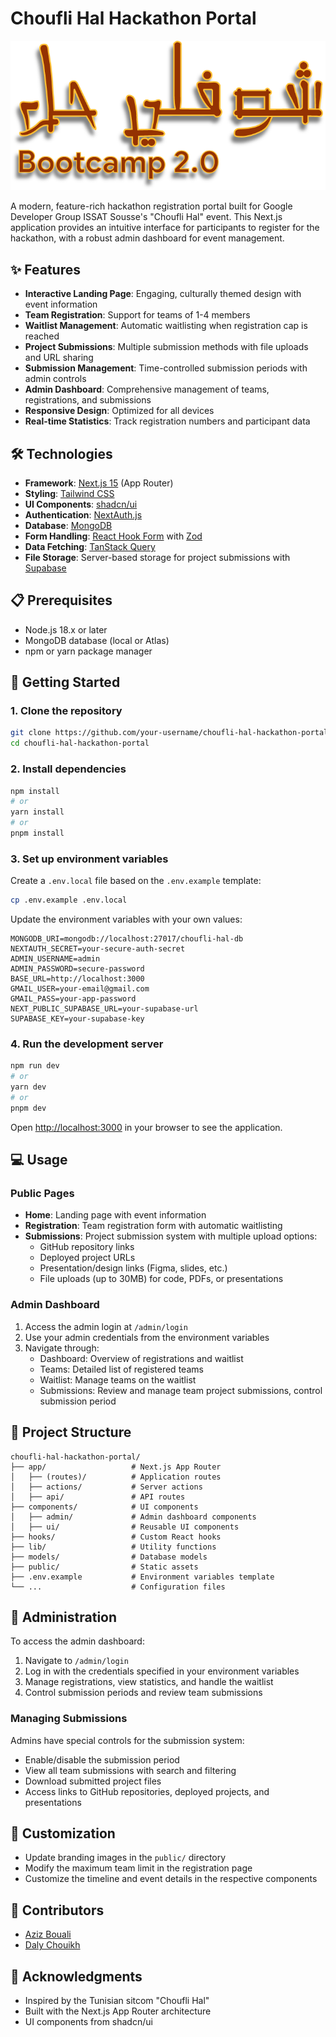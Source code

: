# Choufli Hal Hackathon Portal

![Choufli Hal Hackathon](public/logo.png)

A modern, feature-rich hackathon registration portal built for Google Developer Group ISSAT Sousse's "Choufli Hal" event. This Next.js application provides an intuitive interface for participants to register for the hackathon, with a robust admin dashboard for event management.

## ✨ Features

- **Interactive Landing Page**: Engaging, culturally themed design with event information
- **Team Registration**: Support for teams of 1-4 members
- **Waitlist Management**: Automatic waitlisting when registration cap is reached
- **Project Submissions**: Multiple submission methods with file uploads and URL sharing
- **Submission Management**: Time-controlled submission periods with admin controls
- **Admin Dashboard**: Comprehensive management of teams, registrations, and submissions
- **Responsive Design**: Optimized for all devices
- **Real-time Statistics**: Track registration numbers and participant data

## 🛠️ Technologies

- **Framework**: [Next.js 15](https://nextjs.org/) (App Router)
- **Styling**: [Tailwind CSS](https://tailwindcss.com/)
- **UI Components**: [shadcn/ui](https://ui.shadcn.com/)
- **Authentication**: [NextAuth.js](https://next-auth.js.org/)
- **Database**: [MongoDB](https://www.mongodb.com/)
- **Form Handling**: [React Hook Form](https://react-hook-form.com/) with [Zod](https://github.com/colinhacks/zod)
- **Data Fetching**: [TanStack Query](https://tanstack.com/query)
- **File Storage**: Server-based storage for project submissions with [Supabase](https://supabase.com)

## 📋 Prerequisites

- Node.js 18.x or later
- MongoDB database (local or Atlas)
- npm or yarn package manager

## 🚀 Getting Started

### 1. Clone the repository

```bash
git clone https://github.com/your-username/choufli-hal-hackathon-portal.git
cd choufli-hal-hackathon-portal
```

### 2. Install dependencies

```bash
npm install
# or
yarn install
# or
pnpm install
```

### 3. Set up environment variables

Create a `.env.local` file based on the `.env.example` template:

```bash
cp .env.example .env.local
```

Update the environment variables with your own values:

```
MONGODB_URI=mongodb://localhost:27017/choufli-hal-db
NEXTAUTH_SECRET=your-secure-auth-secret
ADMIN_USERNAME=admin
ADMIN_PASSWORD=secure-password
BASE_URL=http://localhost:3000
GMAIL_USER=your-email@gmail.com
GMAIL_PASS=your-app-password
NEXT_PUBLIC_SUPABASE_URL=your-supabase-url
SUPABASE_KEY=your-supabase-key
```

### 4. Run the development server

```bash
npm run dev
# or
yarn dev
# or
pnpm dev
```

Open [http://localhost:3000](http://localhost:3000) in your browser to see the application.

## 💻 Usage

### Public Pages

- **Home**: Landing page with event information
- **Registration**: Team registration form with automatic waitlisting
- **Submissions**: Project submission system with multiple upload options:
  - GitHub repository links
  - Deployed project URLs
  - Presentation/design links (Figma, slides, etc.)
  - File uploads (up to 30MB) for code, PDFs, or presentations

### Admin Dashboard

1. Access the admin login at `/admin/login`
2. Use your admin credentials from the environment variables
3. Navigate through:
   - Dashboard: Overview of registrations and waitlist
   - Teams: Detailed list of registered teams
   - Waitlist: Manage teams on the waitlist
   - Submissions: Review and manage team project submissions, control submission period

## 📁 Project Structure

```
choufli-hal-hackathon-portal/
├── app/                   # Next.js App Router
│   ├── (routes)/          # Application routes
│   ├── actions/           # Server actions
│   ├── api/               # API routes
├── components/            # UI components
│   ├── admin/             # Admin dashboard components
│   ├── ui/                # Reusable UI components
├── hooks/                 # Custom React hooks
├── lib/                   # Utility functions
├── models/                # Database models
├── public/                # Static assets
├── .env.example           # Environment variables template
└── ...                    # Configuration files
```

## 📝 Administration

To access the admin dashboard:

1. Navigate to `/admin/login`
2. Log in with the credentials specified in your environment variables
3. Manage registrations, view statistics, and handle the waitlist
4. Control submission periods and review team submissions

### Managing Submissions

Admins have special controls for the submission system:
- Enable/disable the submission period
- View all team submissions with search and filtering
- Download submitted project files
- Access links to GitHub repositories, deployed projects, and presentations

## 🔧 Customization

- Update branding images in the `public/` directory
- Modify the maximum team limit in the registration page
- Customize the timeline and event details in the respective components

## 👥 Contributors

- [Aziz Bouali](https://github.com/saaya-code)
- [Daly Chouikh](https://github.com/DalyChouikh)

## 🌟 Acknowledgments

- Inspired by the Tunisian sitcom "Choufli Hal"
- Built with the Next.js App Router architecture
- UI components from shadcn/ui
